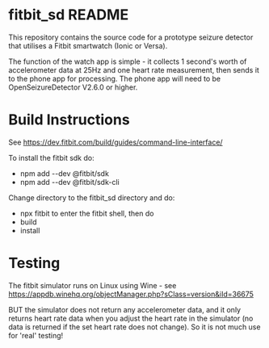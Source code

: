 fitbit_sd README
================

This repository contains the source code for a prototype seizure detector
that utilises a Fitbit smartwatch (Ionic or Versa).

The function of the watch app is simple - it collects 1 second's worth of 
accelerometer data at 25Hz and one heart rate measurement, then sends
it to the phone app for processing.
The phone app will need to be OpenSeizureDetector V2.6.0 or higher.


Build Instructions
==================

See https://dev.fitbit.com/build/guides/command-line-interface/

To install the fitbit sdk do:
 *	npm add --dev @fitbit/sdk
 *	npm add --dev @fitbit/sdk-cli

Change directory to the fitbit_sd directory and do:
 *	npx fitbit 
to enter the fitbit shell, then do
 *	build
 *	install

Testing
=======
The fitbit simulator runs on Linux using Wine - see https://appdb.winehq.org/objectManager.php?sClass=version&iId=36675

BUT the simulator does not return any accelerometer data, and it only returns heart rate data when you adjust the heart rate in the simulator (no data is returned if the set heart rate does not change).   So it is not much use for 'real' testing!
